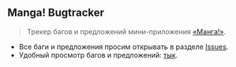 ## Manga! Bugtracker

> Трекер багов и предложений мини-приложения [«Манга!»](https://vk.com/manga_app).

* Все баги и предложения просим открывать в разделе [Issues](https://github.com/manga-application/bugtracker/issues).
* Удобный просмотр багов и предложений: [тык](https://github.com/manga-application/bugtracker/projects/1).
